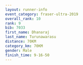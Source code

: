 ```yaml
---
layout: runner-info 
event_category: fraser-ultra-2019 
overall_rank: 10
rank: 9
bib: 7033
first_name: Dhanaraj
last_name: Turunawarasu
distance: 70KM
category_km: 70KM
gender: Male
finish_time: 9-16-50
---
```

